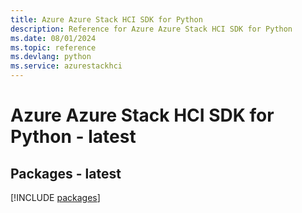 ```yaml
---
title: Azure Azure Stack HCI SDK for Python
description: Reference for Azure Azure Stack HCI SDK for Python
ms.date: 08/01/2024
ms.topic: reference
ms.devlang: python
ms.service: azurestackhci
---
```

# Azure Azure Stack HCI SDK for Python - latest
## Packages - latest
[!INCLUDE [packages](azure-stack-hci-index.md)]